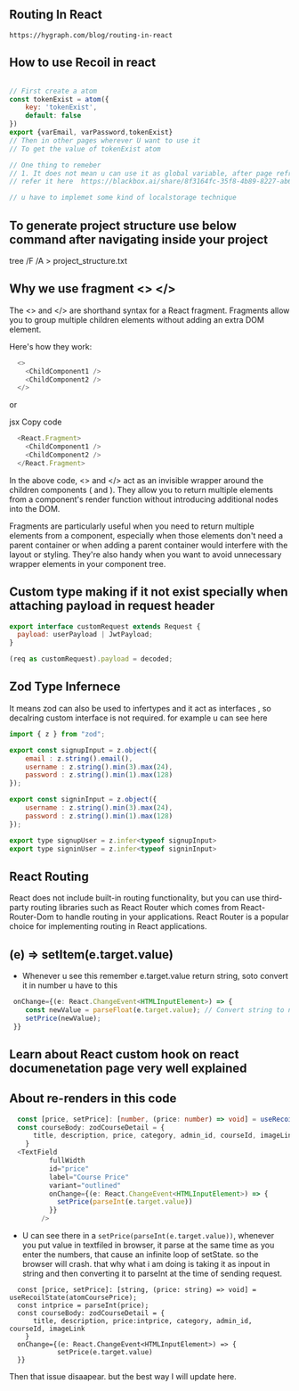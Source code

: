 ## Routing In React
    https://hygraph.com/blog/routing-in-react

## How to use Recoil in react

```javascript

// First create a atom 
const tokenExist = atom({
    key: 'tokenExist',
    default: false
})
export {varEmail, varPassword,tokenExist} 
// Then in other pages wherever U want to use it 
// To get the value of tokenExist atom

// One thing to remeber
// 1. It does not mean u can use it as global variable, after page refresh it lost it's value. I think it's main use is to prevent passing down the state variable between the multiple .components. using atoms we can easily create a atom and pass it .
// refer it here  https://blackbox.ai/share/8f3164fc-35f8-4b89-8227-ab61ebd3f6d9

// u have to implemet some kind of localstorage technique
```

## To generate project structure use below command after navigating inside your project

tree /F /A > project_structure.txt

## Why we use fragment <> </>


The <> and </> are shorthand syntax for a React fragment. Fragments allow you to group multiple children elements without adding an extra DOM element.

  Here's how they work:
```javascript
  <>
    <ChildComponent1 />
    <ChildComponent2 />
  </>
```
or

jsx
Copy code
```javascript
  <React.Fragment>
    <ChildComponent1 />
    <ChildComponent2 />
  </React.Fragment>
```
In the above code, <> and </> act as an invisible wrapper around the children components (<ChildComponent1 /> and <ChildComponent2 />). They allow you to return multiple elements from a component's render function without introducing additional nodes into the DOM.

Fragments are particularly useful when you need to return multiple elements from a component, especially when those elements don't need a parent container or when adding a parent container would interfere with the layout or styling. They're also handy when you want to avoid unnecessary wrapper elements in your component tree.



## Custom type making if it not exist specially when attaching payload in request header

```javascript
export interface customRequest extends Request {
  payload: userPayload | JwtPayload;
}

(req as customRequest).payload = decoded;

```

## Zod Type Infernece

It means zod can also be used to infertypes and it act as interfaces , so decalring custom interface is not required.
for example u can see here 

```javascript
import { z } from "zod";

export const signupInput = z.object({
    email : z.string().email(),
    username : z.string().min(3).max(24),
    password : z.string().min(1).max(128)
});

export const signinInput = z.object({
    username : z.string().min(3).max(24),
    password : z.string().min(1).max(128)
});

export type signupUser = z.infer<typeof signupInput>
export type signinUser = z.infer<typeof signinInput>

```

## React Routing 
React does not include built-in routing functionality, but you can use third-party routing libraries such as React Router which comes 
from React-Router-Dom to handle routing in your applications. React Router is a popular choice for implementing routing in React applications.


## (e) => setItem(e.target.value)
- Whenever u see this remember e.target.value return string, soto convert it in number u have to this

```typescript
 onChange={(e: React.ChangeEvent<HTMLInputElement>) => { 
    const newValue = parseFloat(e.target.value); // Convert string to number
    setPrice(newValue);
 }}
```

## Learn about React custom hook on react documenetation page very well explained

## About re-renders in this code

```typescript
  const [price, setPrice]: [number, (price: number) => void] = useRecoilState(atomCoursePrice);
  const courseBody: zodCourseDetail = {
      title, description, price, category, admin_id, courseId, imageLink
    }
  <TextField
          fullWidth
          id="price"
          label="Course Price"
          variant="outlined"
          onChange={(e: React.ChangeEvent<HTMLInputElement>) => {
            setPrice(parseInt(e.target.value))
          }}
        />

```
- U can see there in a `setPrice(parseInt(e.target.value))`, whenever you put value in textfiled in browser, it parse at the same time as you enter the numbers, that cause an infinite loop of setState. so the browser will crash.
that why what i am doing is taking it as inpout in string and then converting it to parseInt at the time of sending request.

```tsx
  const [price, setPrice]: [string, (price: string) => void] = useRecoilState(atomCoursePrice);
  const intprice = parseInt(price);
  const courseBody: zodCourseDetail = {
      title, description, price:intprice, category, admin_id, courseId, imageLink
    }
  onChange={(e: React.ChangeEvent<HTMLInputElement>) => {
            setPrice(e.target.value)
  }}
```
Then that issue disaapear. but the best way I will update here.



